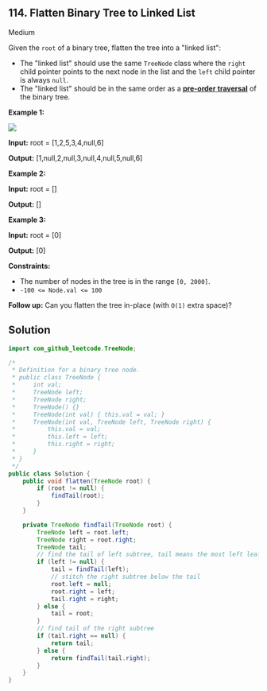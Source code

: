 ## 114\. Flatten Binary Tree to Linked List

Medium

Given the `root` of a binary tree, flatten the tree into a "linked list":

*   The "linked list" should use the same `TreeNode` class where the `right` child pointer points to the next node in the list and the `left` child pointer is always `null`.
*   The "linked list" should be in the same order as a [**pre-order** **traversal**](https://en.wikipedia.org/wiki/Tree_traversal#Pre-order,_NLR) of the binary tree.

**Example 1:**

![](https://assets.leetcode.com/uploads/2021/01/14/flaten.jpg)

**Input:** root = [1,2,5,3,4,null,6]

**Output:** [1,null,2,null,3,null,4,null,5,null,6] 

**Example 2:**

**Input:** root = []

**Output:** [] 

**Example 3:**

**Input:** root = [0]

**Output:** [0] 

**Constraints:**

*   The number of nodes in the tree is in the range `[0, 2000]`.
*   `-100 <= Node.val <= 100`

**Follow up:** Can you flatten the tree in-place (with `O(1)` extra space)?

## Solution

```java
import com_github_leetcode.TreeNode;

/*
 * Definition for a binary tree node.
 * public class TreeNode {
 *     int val;
 *     TreeNode left;
 *     TreeNode right;
 *     TreeNode() {}
 *     TreeNode(int val) { this.val = val; }
 *     TreeNode(int val, TreeNode left, TreeNode right) {
 *         this.val = val;
 *         this.left = left;
 *         this.right = right;
 *     }
 * }
 */
public class Solution {
    public void flatten(TreeNode root) {
        if (root != null) {
            findTail(root);
        }
    }

    private TreeNode findTail(TreeNode root) {
        TreeNode left = root.left;
        TreeNode right = root.right;
        TreeNode tail;
        // find the tail of left subtree, tail means the most left leaf
        if (left != null) {
            tail = findTail(left);
            // stitch the right subtree below the tail
            root.left = null;
            root.right = left;
            tail.right = right;
        } else {
            tail = root;
        }
        // find tail of the right subtree
        if (tail.right == null) {
            return tail;
        } else {
            return findTail(tail.right);
        }
    }
}
```